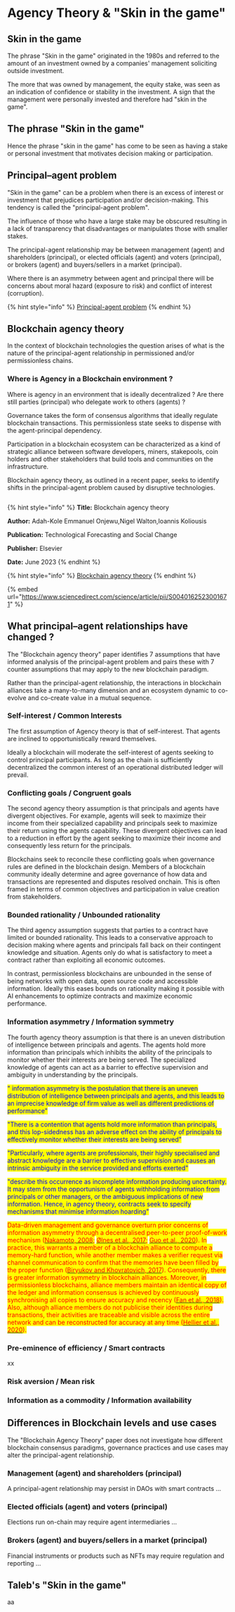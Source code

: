 # Agency Theory & "Skin in the game"

## Skin in the game

The phrase "Skin in the game" originated in the 1980s and referred to the amount of an investment owned by a companies' management soliciting outside investment.&#x20;

The more that was owned by management, the equity stake, was seen as an indication of confidence or stability in the investment. A sign that the management were personally invested and therefore had "skin in the game".

## The phrase "Skin in the game"

Hence the phrase "skin in the game" has come to be seen as having a stake or personal investment that motivates decision making or participation.&#x20;

## Principal–agent problem

"Skin in the game" can be a problem when there is an excess of interest or investment that prejudices participation and/or decision-making. This tendency is called the "principal-agent problem".

The influence of those who have a large stake may be obscured resulting in a lack of transparency that disadvantages or manipulates those with smaller stakes.&#x20;

The principal-agent relationship may be between management (agent) and shareholders (principal), or elected officials (agent) and voters (principal), or brokers (agent) and buyers/sellers in a market (principal).

Where there is an asymmetry between agent and principal there will be concerns about moral hazard (exposure to risk) and conflict of interest (corruption).

{% hint style="info" %}
[Principal-agent problem](https://en.wikipedia.org/wiki/Principal%E2%80%93agent\_problem)
{% endhint %}

## Blockchain agency theory <a href="#screen-reader-main-title" id="screen-reader-main-title"></a>

In the context of blockchain technologies the question arises of what is the nature of the principal-agent relationship in permissioned and/or permissionless chains.&#x20;

### Where is Agency in a Blockchain environment ?

Where is agency in an environment that is ideally decentralized ?  Are there still parties (principal) who delegate work to others (agents) ?&#x20;

Governance takes the form of consensus algorithms that ideally regulate blockchain transactions. This permissionless state seeks to dispense with the agent-principal dependency.

Participation in a blockchain ecosystem can be characterized as a kind of strategic alliance between software developers, miners, stakepools, coin holders and other stakeholders that build tools and communities on the infrastructure.

Blockchain agency theory, as outlined in a recent paper, seeks to identify shifts in the principal-agent problem caused by disruptive technologies.&#x20;

<figure><img src="../.gitbook/assets/blockchain-agency-theory.png" alt=""><figcaption></figcaption></figure>

{% hint style="info" %}
**Title:** Blockchain agency theory

**Author:** Adah-Kole Emmanuel Onjewu,Nigel Walton,Ioannis Koliousis

**Publication:** Technological Forecasting and Social Change

**Publisher:** Elsevier

**Date:** June 2023
{% endhint %}

{% hint style="info" %}
[Blockchain agency theory](https://www.sciencedirect.com/science/article/pii/S0040162523001671)
{% endhint %}

{% embed url="https://www.sciencedirect.com/science/article/pii/S0040162523001671" %}

## What principal–agent relationships have changed ?

The "Blockchain agency theory" paper identifies 7 assumptions that have informed analysis of the principal-agent problem and pairs these with 7 counter assumptions that may apply to the new blockchain paradigm.&#x20;

Rather than the principal-agent relationship, the interactions in blockchain alliances take a many-to-many dimension and an ecosystem dynamic to co-evolve and co-create value in a mutual sequence.

### Self-interest / Common Interests

The first assumption of Agency theory is that of self-interest. That agents are inclined to opportunistically reward themselves.&#x20;

Ideally a blockchain will moderate the self-interest of agents seeking to control principal participants. As long as the chain is sufficiently decentralized the common interest of an operational distributed ledger will prevail.&#x20;

### Conflicting goals / Congruent goals

The second agency theory assumption is that principals and agents have divergent objectives. For example, agents will seek to maximize their income from their specialized capability and principals seek to maximize their return using the agents capability. These divergent objectives can lead to a reduction in effort by the agent seeking to maximize their income and consequently less return for the principals.&#x20;

Blockchains seek to reconcile these conflicting goals when governance rules are defined in the blockchain design. Members of a blockchain community ideally determine and agree governance of how data and transactions are represented and disputes resolved onchain. This is often framed in terms of common objectives and participation in value creation from stakeholders.&#x20;

### Bounded rationality / Unbounded rationality

The third agency assumption suggests that parties to a contract have limited or bounded rationality. This leads to a conservative approach to decision making where agents and principals fall back on their contingent knowledge and situation. Agents only do what is satisfactory to meet a contract rather than exploiting all economic outcomes.&#x20;

In contrast, permissionless blockchains are unbounded in the sense of being networks with open data, open source code and accessible information. Ideally this eases bounds on rationality making it possible with AI enhancements to optimize contracts and maximize economic performance.&#x20;

### Information asymmetry / Information symmetry

The fourth agency theory assumption is that there is an uneven distribution of intelligence between principals and agents. The agents hold more information than principals which inhibits the ability of the principals to monitor whether their interests are being served. The specialized knowledge of agents can act as a barrier to effective supervision and ambiguity in understanding by the principals.

<mark style="color:blue;">" information asymmetry is the postulation that there is an uneven distribution of intelligence between principals and agents, and this leads to an imprecise knowledge of firm value as well as different predictions of performance"</mark>

<mark style="color:blue;">"There is a contention that agents hold more information than principals, and this lop-sidedness has an adverse effect on the ability of principals to effectively monitor whether their interests are being served"</mark>

<mark style="color:blue;">"Particularly, where agents are professionals, their highly specialised and abstract knowledge are a barrier to effective supervision and causes an intrinsic ambiguity in the service provided and efforts exerted"</mark>

<mark style="color:blue;">"describe this occurrence as incomplete information producing uncertainty. It may stem from the opportunism of agents withholding information from principals or other managers, or the ambiguous implications of new information. Hence, in agency theory, contracts seek to specify mechanisms that minimise information hoarding"</mark>

<mark style="color:red;">Data-driven management and governance overturn prior concerns of information asymmetry through a decentralised peer-to-peer proof-of-work mechanism (</mark>[<mark style="color:red;">Nakamoto, 2008</mark>](https://www.sciencedirect.com/science/article/pii/S0040162523001671#bb0595)<mark style="color:red;">;</mark> [<mark style="color:red;">Ølnes et al., 2017</mark>](https://www.sciencedirect.com/science/article/pii/S0040162523001671#bb0615)<mark style="color:red;">;</mark> [<mark style="color:red;">Guo et al., 2020</mark>](https://www.sciencedirect.com/science/article/pii/S0040162523001671#bb0335)<mark style="color:red;">). In practice, this warrants a member of a blockchain alliance to compute a memory-hard function, while another member makes a verifier request via channel communication to confirm that the memories have been filled by the proper function (</mark>[<mark style="color:red;">Biryukov and Khovratovich, 2017</mark>](https://www.sciencedirect.com/science/article/pii/S0040162523001671#bb0125)<mark style="color:red;">). Consequently, there is greater information symmetry in blockchain alliances. Moreover, in permissionless blockchains, alliance members maintain an identical copy of the ledger and information consensus is achieved by continuously synchronising all copies to ensure accuracy and recency (</mark>[<mark style="color:red;">Fan et al., 2018</mark>](https://www.sciencedirect.com/science/article/pii/S0040162523001671#bb0295)<mark style="color:red;">). Also, although alliance members do not publicise their identities during transactions, their activities are traceable and visible across the entire network and can be reconstructed for accuracy at any time (</mark>[<mark style="color:red;">Hellier et al., 2020</mark>](https://www.sciencedirect.com/science/article/pii/S0040162523001671#bb0365)<mark style="color:red;">).</mark>

### Pre-eminence of efficiency / Smart contracts

xx

### Risk aversion / Mean risk

###

### Information as a commodity / Information availability

## Differences in Blockchain levels and use cases

The "Blockchain Agency Theory" paper does not investigate how different blockchain consensus paradigms, governance practices and use cases may alter the principal-agent relationship.

### Management (agent) and shareholders (principal)

A principal-agent relationship may persist in DAOs with smart contracts ...

### Elected officials (agent) and voters (principal)

Elections run on-chain may require agent intermediaries ...

### Brokers (agent) and buyers/sellers in a market (principal)

Financial instruments or products such as NFTs may require regulation and reporting ...

## Taleb's "Skin in the game"

aa

